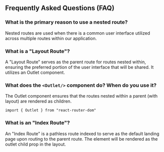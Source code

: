 ## Frequently Asked Questions (FAQ)

### What is the primary reason to use a nested route?

Nested routes are used when there is a common user interface utilized across multiple routes within our application.

### What is a "Layout Route"?

A "Layout Route" serves as the parent route for routes nested within, ensuring the preferred portion of the user interface that will be shared. It utilizes an Outlet component.


### What does the `<Outlet/>` component do? When do you use it?

The Outlet component ensures that the routes nested within a parent (with layout) are rendered as children.

`import { Outlet } from "react-router-dom"`

### What is an "Index Route"?

An "Index Route" is a pathless route indexed to serve as the default landing page upon routing to the parent route. The element will be rendered as the outlet child prop in the layout.
